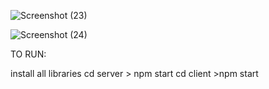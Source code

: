 
![Screenshot (23)](https://github.com/user-attachments/assets/6778a0c4-a686-4c01-acee-d77741c50f15)




![Screenshot (24)](https://github.com/user-attachments/assets/6bcd2955-b707-4a32-adb7-26df34b632d7)



TO RUN:

install all libraries
cd server > npm start
cd client >npm start
